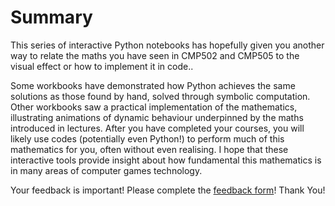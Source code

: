 # Summary

This series of interactive Python notebooks has hopefully given you another way to relate the maths you have seen in CMP502 and CMP505 to the visual effect or how to implement it in code.. 

Some workbooks have demonstrated how Python achieves the same solutions as those found by hand, solved through symbolic computation. Other workbooks saw a practical implementation of the mathematics, illustrating animations of dynamic behaviour underpinned by the maths introduced in lectures. After you have completed your courses, you will likely use codes (potentially even Python!) to perform much of this mathematics for you, often without even realising. I hope that these interactive tools provide insight about how fundamental this mathematics is in many areas of computer games technology.  

Your feedback is important! Please complete the [feedback 
form](https://forms.office.com/e/4EBmfYgxJG)! 
Thank You!
